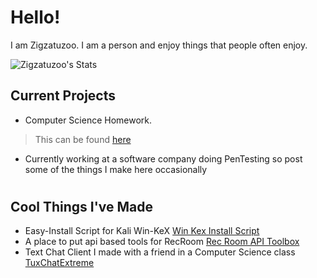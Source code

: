 # Hello!
I am Zigzatuzoo. I am a person and enjoy things that people often enjoy.

![Zigzatuzoo's Stats](https://github-readme-stats.vercel.app/api?username=zigzatuzoo&show_icons=true&theme=radical)
## Current Projects
- Computer Science Homework. 
> This can be found [here](https://www.zigzatuzoo.xyz/cspap)
- Currently working at a software company doing PenTesting so post some of the things I make here occasionally

#
## Cool Things I've Made

- Easy-Install Script for Kali Win-KeX [Win Kex Install Script](https://github.com/zigzatuzoo/Win-KeX-Install-Script)
- A place to put api based tools for RecRoom [Rec Room API Toolbox](https://github.com/zigzatuzoo/Rec-Room-API-Tool-Box)
- Text Chat Client I made with a friend in a Computer Science class [TuxChatExtreme](https://github.com/BigweldIndustries/TuxChatExtreme)
